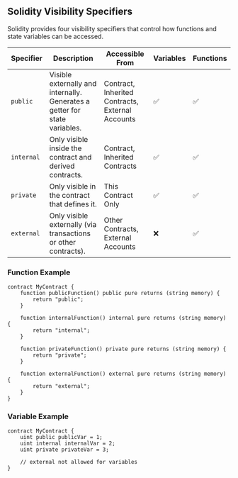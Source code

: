 ##  Solidity Visibility Specifiers

Solidity provides four visibility specifiers that control how functions and state variables can be accessed.

| Specifier     | Description                                                                 | Accessible From                                | Variables | Functions |
|---------------|-----------------------------------------------------------------------------|------------------------------------------------|-----------|-----------|
| `public`      | Visible externally and internally. Generates a getter for state variables. | Contract, Inherited Contracts, External Accounts | ✅        | ✅        |
| `internal`    | Only visible inside the contract and derived contracts.                    | Contract, Inherited Contracts                  | ✅        | ✅        |
| `private`     | Only visible in the contract that defines it.                              | This Contract Only                             | ✅        | ✅        |
| `external`    | Only visible externally (via transactions or other contracts).             | Other Contracts, External Accounts             | ❌        | ✅        |

###  Function Example

```solidity
contract MyContract {
    function publicFunction() public pure returns (string memory) {
        return "public";
    }

    function internalFunction() internal pure returns (string memory) {
        return "internal";
    }

    function privateFunction() private pure returns (string memory) {
        return "private";
    }

    function externalFunction() external pure returns (string memory) {
        return "external";
    }
}
````

###  Variable Example

```solidity
contract MyContract {
    uint public publicVar = 1;
    uint internal internalVar = 2;
    uint private privateVar = 3;

    // external not allowed for variables
}
```

